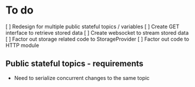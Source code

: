 # To do

[ ] Redesign for multiple public stateful topics / variables
[ ] Create GET interface to retrieve stored data
[ ] Create websocket to stream stored data
[ ] Factor out storage related code to StorageProvider
[ ] Factor out code to HTTP module

## Public stateful topics - requirements
- Need to serialize concurrent changes to the same topic